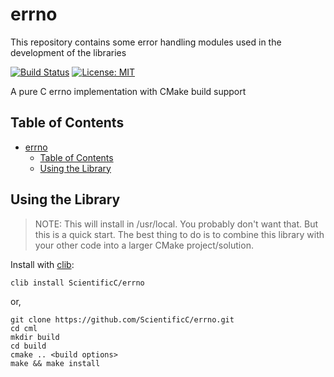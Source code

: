 # errno

This repository contains some error handling modules used in the development of the libraries

[![Build Status](https://travis-ci.org/ScientificC/errno.svg?branch=master)](https://travis-ci.org/ScientificC/errno) [![License: MIT](https://img.shields.io/badge/License-MIT-blue.svg)](https://opensource.org/licenses/MIT)

A pure C errno implementation with CMake build support

## Table of Contents

- [errno](#errno)
  - [Table of Contents](#table-of-contents)
  - [Using the Library](#using-the-library)

## Using the Library

> NOTE: This will install in /usr/local. You probably don't want that. But this is a quick start. The best thing to do is to combine this library with your other code into a larger CMake project/solution.

Install with [clib](https://github.com/clibs/clib):

```shell
clib install ScientificC/errno
```

or,

```shell
git clone https://github.com/ScientificC/errno.git
cd cml
mkdir build
cd build
cmake .. <build options>
make && make install
```
